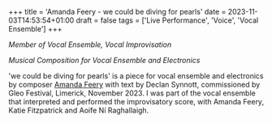 +++
title = 'Amanda Feery - we could be diving for pearls'
date = 2023-11-03T14:53:54+01:00
draft = false
tags = ['Live Performance', 'Voice', 'Vocal Ensemble']
+++

_Member of Vocal Ensemble, Vocal Improvisation_

_Musical Composition for Vocal Ensemble and Electronics_

'we could be diving for pearls' is a piece for vocal ensemble and electronics by composer [Amanda Feery](https://www.amanda-feery.com/) with text by Declan Synnott, commissioned by Gleo Festival, Limerick, November 2023. I was part of the vocal ensemble that interpreted and performed the improvisatory score, with Amanda Feery, Katie Fitzpatrick and Aoife Ní Raghallaigh.

